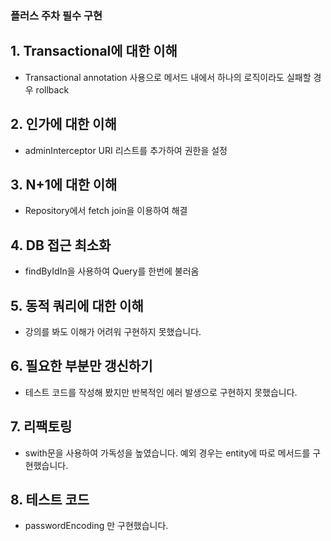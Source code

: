 ### 플러스 주차 필수 구현 

## 1. Transactional에 대한 이해

* Transactional annotation 사용으로 메서드 내에서 하나의 로직이라도 실패할 경우 rollback
          
## 2. 인가에 대한 이해

* adminInterceptor URI 리스트를 추가하여 권한을 설정

## 3. N+1에 대한 이해

* Repository에서 fetch join을 이용하여 해결

## 4. DB 접근 최소화

* findByIdIn을 사용하여 Query를 한번에 불러옴

## 5. 동적 쿼리에 대한 이해

* 강의를 봐도 이해가 어려워 구현하지 못했습니다.

## 6. 필요한 부분만 갱신하기

* 테스트 코드를 작성해 봤지만 반복적인 에러 발생으로 구현하지 못했습니다.

## 7. 리팩토링

* swith문을 사용하여 가독성을 높였습니다. 예외 경우는 entity에 따로 메서드를 구현했습니다.

## 8. 테스트 코드

* passwordEncoding 만 구현했습니다.

